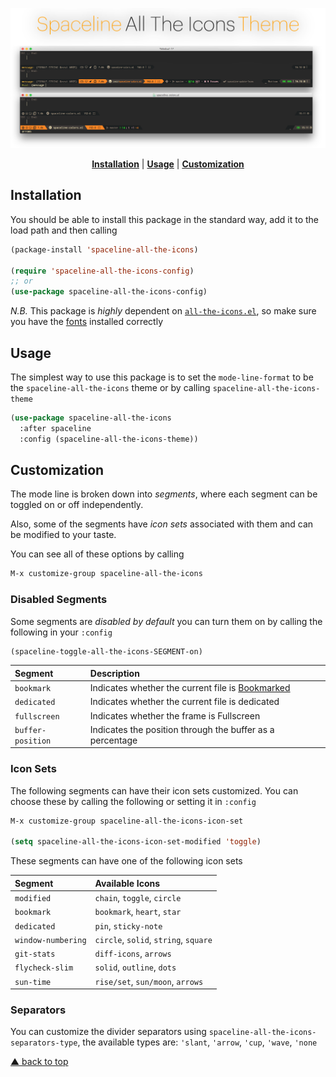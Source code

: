 <p align="center">
<img src="logo.png" width="1200">
</p>

<p align="center">
<b><a href="#installation">Installation</a></b>
|
<b><a href="#usage">Usage</a></b>
|
<b><a href="#customization">Customization</a></b>
</p>

## Installation

You should be able to install this package in the standard way, add it
to the load path and then calling

```el
(package-install 'spaceline-all-the-icons)

(require 'spaceline-all-the-icons-config)
;; or
(use-package spaceline-all-the-icons-config)
```

*N.B.* This package is *_highly_* dependent
on [`all-the-icons.el`](github.com/domtronn/all-the-icons.el), so make
sure you have the [fonts](https://github.com/domtronn/all-the-icons.el/tree/master/fonts)
installed correctly

## Usage

The simplest way to use this package is to set the `mode-line-format`
to be the `spaceline-all-the-icons` theme or by calling
`spaceline-all-the-icons-theme`

```el
(use-package spaceline-all-the-icons 
  :after spaceline
  :config (spaceline-all-the-icons-theme))
```

## Customization

The mode line is broken down into _segments_, where each segment can
be toggled on or off independently.

Also, some of the segments have _icon sets_ associated with them and
can be modified to your taste.

You can see all of these options by calling

```el
M-x customize-group spaceline-all-the-icons
```

### Disabled Segments

Some segments are _disabled by default_ you can turn them on by
calling the following in your `:config`

```el
(spaceline-toggle-all-the-icons-SEGMENT-on)
```

| Segment | Description |
| :-- | :-- |
| `bookmark` | Indicates whether the current file is [Bookmarked](https://emacswiki.org/emacs/BookMarks) |
| `dedicated` | Indicates whether the current file is dedicated |
| `fullscreen` | Indicates whether the frame is Fullscreen  |
| `buffer-position` | Indicates the position through the buffer as a percentage  |

### Icon Sets

The following segments can have their icon sets customized. You can
choose these by calling the following or setting it in `:config`

```el
M-x customize-group spaceline-all-the-icons-icon-set

(setq spaceline-all-the-icons-icon-set-modified 'toggle)
```

These segments can have one of the following icon sets

| Segment | Available Icons |
| :-- | :-- |
| `modified` | `chain`, `toggle`, `circle` |
| `bookmark` | `bookmark`, `heart`, `star` |
| `dedicated` | `pin`, `sticky-note` |
| `window-numbering` | `circle`, `solid`, `string`, `square` |
| `git-stats` | `diff-icons`, `arrows` |
| `flycheck-slim` | `solid`, `outline`, `dots` |
| `sun-time` | `rise/set`, `sun/moon`, `arrows` |

### Separators

You can customize the divider separators using
`spaceline-all-the-icons-separators-type`, the available types are:
`'slant`, `'arrow`, `'cup`, `'wave`, `'none`


[▲ back to top](#readme)
